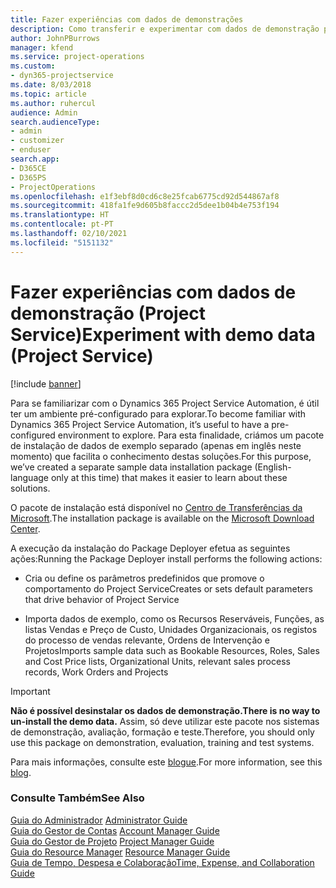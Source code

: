 ```yaml
---
title: Fazer experiências com dados de demonstrações
description: Como transferir e experimentar com dados de demonstração para o Project Service Automation.
author: JohnPBurrows
manager: kfend
ms.service: project-operations
ms.custom:
- dyn365-projectservice
ms.date: 8/03/2018
ms.topic: article
ms.author: ruhercul
audience: Admin
search.audienceType:
- admin
- customizer
- enduser
search.app:
- D365CE
- D365PS
- ProjectOperations
ms.openlocfilehash: e1f3ebf8d0cd6c8e25fcab6775cd92d544867af8
ms.sourcegitcommit: 418fa1fe9d605b8faccc2d5dee1b04b4e753f194
ms.translationtype: HT
ms.contentlocale: pt-PT
ms.lasthandoff: 02/10/2021
ms.locfileid: "5151132"
---
```

# <a name="experiment-with-demo-data-project-service"></a><span data-ttu-id="c77ac-103">Fazer experiências com dados de demonstração (Project Service)</span><span class="sxs-lookup"><span data-stu-id="c77ac-103">Experiment with demo data (Project Service)</span></span>

[!include [banner](../includes/psa-now-project-operations.md)]

<span data-ttu-id="c77ac-104">Para se familiarizar com o Dynamics 365 Project Service Automation, é útil ter um ambiente pré-configurado para explorar.</span><span class="sxs-lookup"><span data-stu-id="c77ac-104">To become familiar with Dynamics 365 Project Service Automation, it’s useful to have a pre-configured environment to explore.</span></span> <span data-ttu-id="c77ac-105">Para esta finalidade, criámos um pacote de instalação de dados de exemplo separado (apenas em inglês neste momento) que facilita o conhecimento destas soluções.</span><span class="sxs-lookup"><span data-stu-id="c77ac-105">For this purpose, we’ve created a separate sample data installation package (English-language only at this time) that makes it easier to learn about these solutions.</span></span> 

<span data-ttu-id="c77ac-106">O pacote de instalação está disponível no [Centro de Transferências da Microsoft](https://go.microsoft.com/fwlink/?linkid=859966).</span><span class="sxs-lookup"><span data-stu-id="c77ac-106">The installation package is available on the [Microsoft Download Center](https://go.microsoft.com/fwlink/?linkid=859966).</span></span>  

<span data-ttu-id="c77ac-107">A execução da instalação do Package Deployer efetua as seguintes ações:</span><span class="sxs-lookup"><span data-stu-id="c77ac-107">Running the Package Deployer install performs the following actions:</span></span> 
  
-   <span data-ttu-id="c77ac-108">Cria ou define os parâmetros predefinidos que promove o comportamento do Project Service</span><span class="sxs-lookup"><span data-stu-id="c77ac-108">Creates or sets default parameters that drive behavior of Project Service</span></span>  
  
-   <span data-ttu-id="c77ac-109">Importa dados de exemplo, como os Recursos Reserváveis, Funções, as listas Vendas e Preço de Custo, Unidades Organizacionais, os registos do processo de vendas relevante, Ordens de Intervenção e Projetos</span><span class="sxs-lookup"><span data-stu-id="c77ac-109">Imports sample data such as Bookable Resources, Roles, Sales and Cost Price lists, Organizational Units, relevant sales process records, Work Orders and Projects</span></span>    
  
> [!IMPORTANT]
> <span data-ttu-id="c77ac-110">**Não é possível desinstalar os dados de demonstração.**</span><span class="sxs-lookup"><span data-stu-id="c77ac-110">**There is no way to un-install the demo data.**</span></span> <span data-ttu-id="c77ac-111">Assim, só deve utilizar este pacote nos sistemas de demonstração, avaliação, formação e teste.</span><span class="sxs-lookup"><span data-stu-id="c77ac-111">Therefore, you should only use this package on demonstration, evaluation, training and test systems.</span></span>

<span data-ttu-id="c77ac-112">Para mais informações, consulte este [blogue](https://blogs.msdn.microsoft.com/crm/2017/10/24/microsoft-dynamics-365-for-field-service-and-project-service-automation-sample-data).</span><span class="sxs-lookup"><span data-stu-id="c77ac-112">For more information, see this [blog](https://blogs.msdn.microsoft.com/crm/2017/10/24/microsoft-dynamics-365-for-field-service-and-project-service-automation-sample-data).</span></span>





  
### <a name="see-also"></a><span data-ttu-id="c77ac-113">Consulte Também</span><span class="sxs-lookup"><span data-stu-id="c77ac-113">See Also</span></span>  
 <span data-ttu-id="c77ac-114">[Guia do Administrador](../psa/admin-guide.md) </span><span class="sxs-lookup"><span data-stu-id="c77ac-114">[Administrator Guide](../psa/admin-guide.md) </span></span>  
 <span data-ttu-id="c77ac-115">[Guia do Gestor de Contas](../psa/account-manager-guide.md) </span><span class="sxs-lookup"><span data-stu-id="c77ac-115">[Account Manager Guide](../psa/account-manager-guide.md) </span></span>  
 <span data-ttu-id="c77ac-116">[Guia do Gestor de Projeto](../psa/project-manager-guide.md) </span><span class="sxs-lookup"><span data-stu-id="c77ac-116">[Project Manager Guide](../psa/project-manager-guide.md) </span></span>  
 <span data-ttu-id="c77ac-117">[Guia do Resource Manager](../psa/resource-manager-guide.md) </span><span class="sxs-lookup"><span data-stu-id="c77ac-117">[Resource Manager Guide](../psa/resource-manager-guide.md) </span></span>  
 [<span data-ttu-id="c77ac-118">Guia de Tempo, Despesa e Colaboração</span><span class="sxs-lookup"><span data-stu-id="c77ac-118">Time, Expense, and Collaboration Guide</span></span>](../psa/time-expense-collaboration-guide.md)
